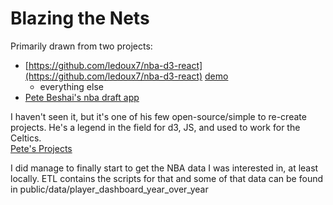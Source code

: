 # Blazing the Nets

Primarily drawn from two projects:

- [https://github.com/ledoux7/nba-d3-react](https://github.com/ledoux7/nba-d3-react)
[demo](http://react-test-123890.s3-website-us-west-1.amazonaws.com/)
  - everything else
- [Pete Beshai's nba draft app](https://github.com/pbeshai/nba-draft)
  
I haven't seen it, but it's one of his few open-source/simple to re-create projects.
He's a legend in the field for d3, JS, and used to work for the Celtics.  
[Pete's Projects](https://peterbeshai.com/#projects)

I did manage to finally start to get the NBA data I was interested in, at least locally.
ETL contains the scripts for that and some of that data can be found in public/data/player_dashboard_year_over_year
